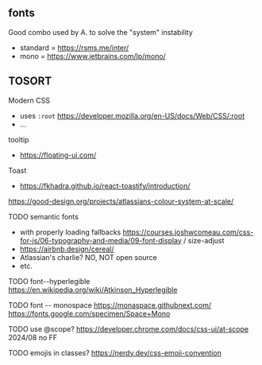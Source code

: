 




## fonts

Good combo used by A. to solve the "system" instability
* standard = https://rsms.me/inter/
* mono = https://www.jetbrains.com/lp/mono/



## TOSORT
Modern CSS
* uses `:root` https://developer.mozilla.org/en-US/docs/Web/CSS/:root
* ...


tooltip
* https://floating-ui.com/

Toast
* https://fkhadra.github.io/react-toastify/introduction/




https://good-design.org/projects/atlassians-colour-system-at-scale/


TODO semantic fonts
- with properly loading fallbacks https://courses.joshwcomeau.com/css-for-js/06-typography-and-media/09-font-display / size-adjust
- https://airbnb.design/cereal/
- Atlassian's charlie? NO, NOT open source
- etc.

TODO font--hyperlegible  https://en.wikipedia.org/wiki/Atkinson_Hyperlegible

TODO font -- monospace https://monaspace.githubnext.com/ https://fonts.google.com/specimen/Space+Mono



TODO use @scope? https://developer.chrome.com/docs/css-ui/at-scope 2024/08 no FF

TODO emojis in classes? https://nerdy.dev/css-emoji-convention
